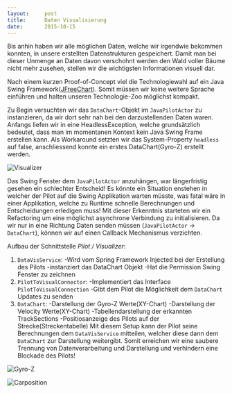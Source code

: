 ```yaml
---
layout:     post
title:      Daten Visualisierung
date:       2015-10-15
---
```


Bis anhin haben wir alle möglichen Daten, welche wir irgendwie bekommen konnten, in unsere erstellten Datenstrukturen gespeichert. Damit man bei dieser Unmenge an Daten davon verschohnt werden den Wald voller Bäume nicht mehr zusehen, stellen wir die wichtigsten Informationen visuell dar.

Nach einem kurzen Proof-of-Concept viel die Technologiewahl auf ein Java Swing Framework([JFreeChart](http://www.jfree.org/jsfreechart/)). Somit müssen wir keine weitere Sprache einführen und halten unseren Technologie-Zoo möglichst kompakt.

Zu Begin versuchten wir das `DataChart`-Objekt im `JavaPilotActor` zu instanzieren, da wir dort sehr nah bei den darzustellenden Daten waren. Anfangs liefen wir in eine HeadlessException, welche grundsätzlich bedeutet, dass man im momentanen Kontext kein Java Swing Frame erstellen kann. Als Workaround setzten wir das System-Property `headless` auf false, anschliessend konnte ein erstes DataChart(Gyro-Z) erstellt werden.

![Visualizer](/ChallP1/images/visualizer.png)

Das Swing Fenster dem `JavaPilotActor` anzuhängen, war längerfristig gesehen ein schlechter Entscheid! Es könnte ein Situation enstehen in welcher der Pilot auf die Swing Applikation warten müsste, was fatal wäre in einer Applikation, welche zu Runtime schnelle Berechnungen und Entscheidungen erledigen muss! Mit dieser Erkenntnis starteten wir ein Refactoring um eine möglichst asynchrone Verbindung zu initialisieren. Da wir nur in eine Richtung Daten senden müssen (`JavaPilotActor` -> `DataChart`), können wir auf einen Callback Mechanismus verzichten.

Aufbau der Schnittstelle *Pilot / Visualizer*:

1. `DataVisService`: -Wird vom Spring Framework Injected bei der Erstellung des Pilots
                     -instanziert das DataChart Objekt
                     -Hat die Permission Swing Fenster zu zeichnen
2. `PilotToVisualConnector`: -Implementiert das Interface `PilotToVisualConnection`
                             -Gibt dem Pilot die Möglichkeit dem `DataChart` Updates zu senden
3. `DataChart`: -Darstellung der Gyro-Z Werte(XY-Chart)
                -Darstellung der Velocity Werte(XY-Chart)
                -Tabellendarstellung der erkannten TrackSections
                -Positiosanzeige des Pilots auf der Strecke(Streckentabelle)
Mit diesem Setup kann der Pilot seine Berechnungen dem `DataVisService` mitteilen, welcher diese dann dem `DataChart` zur Darstellung weitergibt. Somit erreichen wir eine saubere Trennung von Datenverarbeitung und Darstellung und verhindern eine Blockade des Pilots!


![Gyro-Z](/ChallP1/images/visualize-gyro.gif)

![Carposition](/ChallP1/images/visualizer-sections.gif)

